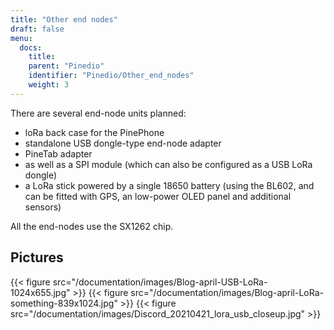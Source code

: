 ```yaml
---
title: "Other end nodes"
draft: false
menu:
  docs:
    title:
    parent: "Pinedio"
    identifier: "Pinedio/Other_end_nodes"
    weight: 3
---
```


There are several end-node units planned:

* loRa back case for the PinePhone
* standalone USB dongle-type end-node adapter
* PineTab adapter
* as well as a SPI module (which can also be configured as a USB LoRa dongle)
* a LoRa stick powered by a single 18650 battery (using the BL602, and can be fitted with GPS, an low-power OLED panel and additional sensors)

All the end-nodes use the SX1262 chip.

## Pictures

{{< figure src="/documentation/images/Blog-april-USB-LoRa-1024x655.jpg" >}}
{{< figure src="/documentation/images/Blog-april-LoRa-something-839x1024.jpg" >}}
{{< figure src="/documentation/images/Discord_20210421_lora_usb_closeup.jpg" >}}
